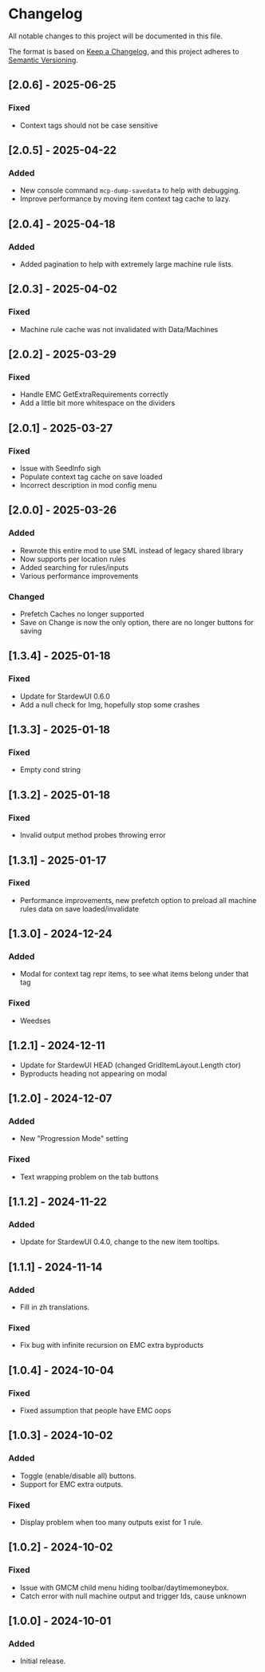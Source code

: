 # Changelog

All notable changes to this project will be documented in this file.

The format is based on [Keep a Changelog](https://keepachangelog.com/en/1.1.0/), and this project adheres to [Semantic Versioning](https://semver.org/spec/v2.0.0.html).

## [2.0.6] - 2025-06-25

### Fixed

- Context tags should not be case sensitive

## [2.0.5] - 2025-04-22

### Added

- New console command `mcp-dump-savedata` to help with debugging.
- Improve performance by moving item context tag cache to lazy.

## [2.0.4] - 2025-04-18

### Added

- Added pagination to help with extremely large machine rule lists.

## [2.0.3] - 2025-04-02

### Fixed

- Machine rule cache was not invalidated with Data/Machines

## [2.0.2] - 2025-03-29

### Fixed

- Handle EMC GetExtraRequirements correctly
- Add a little bit more whitespace on the dividers

## [2.0.1] - 2025-03-27

### Fixed

- Issue with SeedInfo sigh
- Populate context tag cache on save loaded
- Incorrect description in mod config menu

## [2.0.0] - 2025-03-26

### Added

- Rewrote this entire mod to use SML instead of legacy shared library
- Now supports per location rules
- Added searching for rules/inputs
- Various performance improvements

### Changed

- Prefetch Caches no longer supported
- Save on Change is now the only option, there are no longer buttons for saving

## [1.3.4] - 2025-01-18

### Fixed

- Update for StardewUI 0.6.0
- Add a null check for Img, hopefully stop some crashes

## [1.3.3] - 2025-01-18

### Fixed

- Empty cond string

## [1.3.2] - 2025-01-18

### Fixed

- Invalid output method probes throwing error

## [1.3.1] - 2025-01-17

### Fixed

- Performance improvements, new prefetch option to preload all machine rules data on save loaded/invalidate

## [1.3.0] - 2024-12-24

### Added

- Modal for context tag repr items, to see what items belong under that tag

### Fixed

- Weedses

## [1.2.1] - 2024-12-11

- Update for StardewUI HEAD (changed GridItemLayout.Length ctor)
- Byproducts heading not appearing on modal

## [1.2.0] - 2024-12-07

### Added

- New "Progression Mode" setting

### Fixed

- Text wrapping problem on the tab buttons

## [1.1.2] - 2024-11-22

### Added

- Update for StardewUI 0.4.0, change to the new item tooltips.

## [1.1.1] - 2024-11-14

### Added

- Fill in zh translations.

### Fixed

- Fix bug with infinite recursion on EMC extra byproducts

## [1.0.4] - 2024-10-04

### Fixed

- Fixed assumption that people have EMC oops

## [1.0.3] - 2024-10-02

### Added

- Toggle (enable/disable all) buttons.
- Support for EMC extra outputs.

### Fixed

- Display problem when too many outputs exist for 1 rule.

## [1.0.2] - 2024-10-02

### Fixed

- Issue with GMCM child menu hiding toolbar/daytimemoneybox.
- Catch error with null machine output and trigger Ids, cause unknown

## [1.0.0] - 2024-10-01

### Added

- Initial release.
